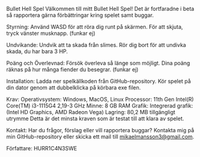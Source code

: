 Bullet Hell Spel
Välkommen till mitt Bullet Hell Spel! Det är fortfaradne i beta så rapportera gärna förbättringar kring spelet samt buggar. 

Styrning:
Använd WASD för att röra dig runt på skärmen.
För att skjuta, tryck vänster musknapp. (funkar ej)

Undvikande:
Undvik att ta skada från slimes.
Rör dig bort för att undivka skada, du har bara 3 HP.

Poäng och Överlevnad:
Försök överleva så länge som möjligt.
Dina poäng räknas på hur många fiender du besegrar. (funkar ej)

Installation:
Ladda ner spelkällkoden från GitHub-repository.
Kör spelet på din dator genom att dubbelklicka på körbara exe filen.

Krav:
Operativsystem: Windows, MacOS, Linux
Processor: 11th Gen Intel(R) Core(TM) i3-1115G4 2,19-3 GHz
Minne: 8 GB RAM
Grafik: Integrerad grafik: (Intel HD Graphics, AMD Radeon Vega)
Lagring: 80,2 MB tillgängligt utrymme
Detta är det minsta kraven som är testat till att klara av spelet.

Kontakt:
Har du frågor, förslag eller vill rapportera buggar? Kontakta mig på min GitHub-repository eller skicka ett mail till mikaelmansson3@gmail.com.

Författare: HURR1C4N3SWE
